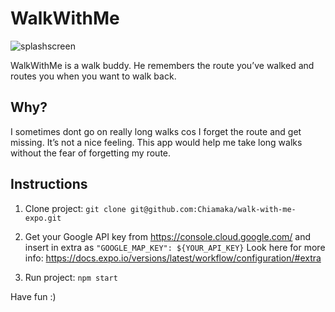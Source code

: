 # WalkWithMe
![splashscreen](https://user-images.githubusercontent.com/2737103/55030229-d0d11c80-5003-11e9-9e08-5363935bf7c4.png)

WalkWithMe is a walk buddy. He remembers the route you’ve walked and routes you when you want to walk back.

## Why?

I sometimes dont go on really long walks cos I forget the route and get missing. It’s not a nice feeling. This app would help me take long walks without the fear of forgetting my route.


## Instructions

1. Clone project: `git clone git@github.com:Chiamaka/walk-with-me-expo.git`

2. Get your Google API key from https://console.cloud.google.com/ and insert in extra as `"GOOGLE_MAP_KEY": ${YOUR_API_KEY}`
Look here for more info: https://docs.expo.io/versions/latest/workflow/configuration/#extra

3. Run project: `npm start`

Have fun :)
